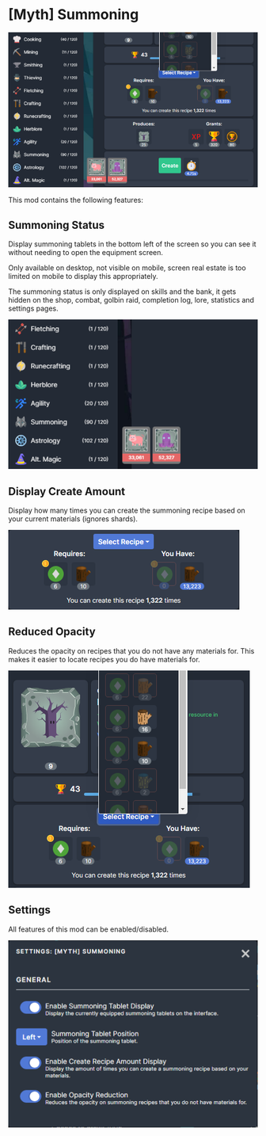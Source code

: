 # [Myth] Summoning

![Summoning](images/overview.png)

This mod contains the following features:

## Summoning Status
Display summoning tablets in the bottom left of the screen so you can see it without needing to open the equipment screen.

Only available on desktop, not visible on mobile, screen real estate is too limited on mobile to display this appropriately.

The summoning status is only displayed on skills and the bank, it gets hidden on the shop, combat, golbin raid, completion log, lore, statistics and settings pages.

![Status](images/status.png)

## Display Create Amount
Display how many times you can create the summoning recipe based on your current materials (ignores shards).

![Create](images/create.png)

## Reduced Opacity
Reduces the opacity on recipes that you do not have any materials for. This makes it easier to locate recipes you do have materials for.

![Opacity](images/opacity.png)

## Settings
All features of this mod can be enabled/disabled.

![Settings](images/settings.png)
